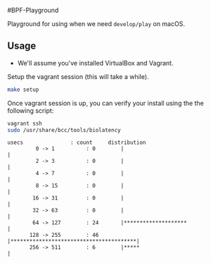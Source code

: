 #BPF-Playground

Playground for using when we need `develop/play` on macOS.

## Usage

* We'll assume you've installed VirtualBox and Vagrant.

Setup the vagrant session (this will take a while).

```sh
make setup
```

Once vagrant session is up, you can verify your install using the the following script:

```sh
vagrant ssh
sudo /usr/share/bcc/tools/biolatency
```

```
usecs               : count     distribution
         0 -> 1          : 0        |                                        |
         2 -> 3          : 0        |                                        |
         4 -> 7          : 0        |                                        |
         8 -> 15         : 0        |                                        |
        16 -> 31         : 0        |                                        |
        32 -> 63         : 0        |                                        |
        64 -> 127        : 24       |********************                    |
       128 -> 255        : 46       |****************************************|
       256 -> 511        : 6        |*****                                   |
```